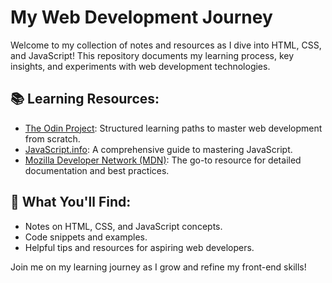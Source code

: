 # My Web Development Journey

Welcome to my collection of notes and resources as I dive into HTML, CSS, and JavaScript! This repository documents my learning process, key insights, and experiments with web development technologies.

## 📚 Learning Resources:

- [The Odin Project](https://www.theodinproject.com/): Structured learning paths to master web development from scratch.
- [JavaScript.info](https://javascript.info/): A comprehensive guide to mastering JavaScript.
- [Mozilla Developer Network (MDN)](https://developer.mozilla.org/en-US/): The go-to resource for detailed documentation and best practices.

## 🚀 What You'll Find:

- Notes on HTML, CSS, and JavaScript concepts.
- Code snippets and examples.
- Helpful tips and resources for aspiring web developers.

Join me on my learning journey as I grow and refine my front-end skills!
